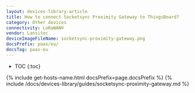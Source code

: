 ```yaml
---
layout: devices-library-article
title: How to connect Socketsync Proximity Gateway to ThingsBoard?
category: Other devices
connectivity: LoRaWAN®
vendor: Lansitec
deviceImageFileName: socketsync-proximity-gateway.png
docsPrefix: paas/eu/
docsTag: paas-eu
---
```


* TOC
{:toc}

{% include get-hosts-name.html docsPrefix=page.docsPrefix %}
{% include /docs/devices-library/guides/socketsync-proximity-gateway.md %}
